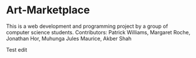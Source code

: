 # Art-Marketplace

This is a web development and programming project by a group of computer science students. 
Contributors: 
  Patrick Williams,
  Margaret Roche,
  Jonathan Hor,
  Muhunga Jules Maurice,
  Akber Shah

  Test edit
